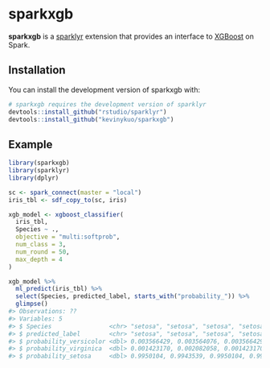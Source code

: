 
<!-- README.md is generated from README.Rmd. Please edit that file -->

# sparkxgb

**sparkxgb** is a [sparklyr](https://spark.rstudio.com/) extension that
provides an interface to [XGBoost](https://github.com/dmlc/xgboost) on
Spark.

## Installation

You can install the development version of sparkxgb with:

``` r
# sparkxgb requires the development version of sparklyr
devtools::install_github("rstudio/sparklyr")
devtools::install_github("kevinykuo/sparkxgb")
```

## Example

``` r
library(sparkxgb)
library(sparklyr)
library(dplyr)

sc <- spark_connect(master = "local")
iris_tbl <- sdf_copy_to(sc, iris)

xgb_model <- xgboost_classifier(
  iris_tbl, 
  Species ~ .,
  objective = "multi:softprob",
  num_class = 3,
  num_round = 50, 
  max_depth = 4
)

xgb_model %>%
  ml_predict(iris_tbl) %>%
  select(Species, predicted_label, starts_with("probability_")) %>%
  glimpse()
#> Observations: ??
#> Variables: 5
#> $ Species                <chr> "setosa", "setosa", "setosa", "setosa",...
#> $ predicted_label        <chr> "setosa", "setosa", "setosa", "setosa",...
#> $ probability_versicolor <dbl> 0.003566429, 0.003564076, 0.003566429, ...
#> $ probability_virginica  <dbl> 0.001423170, 0.002082058, 0.001423170, ...
#> $ probability_setosa     <dbl> 0.9950104, 0.9943539, 0.9950104, 0.9950...
```
